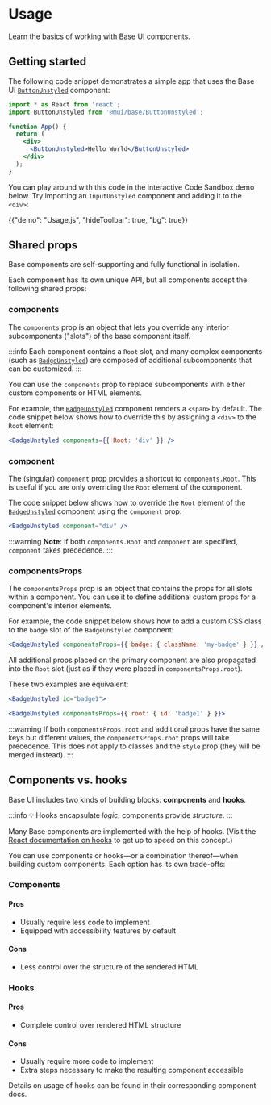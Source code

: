 # Usage

<p class="description">Learn the basics of working with Base UI components.</p>

## Getting started

The following code snippet demonstrates a simple app that uses the Base UI [`ButtonUnstyled`](/base-ui/react-button/) component:

```jsx
import * as React from 'react';
import ButtonUnstyled from '@mui/base/ButtonUnstyled';

function App() {
  return (
    <div>
      <ButtonUnstyled>Hello World</ButtonUnstyled>
    </div>
  );
}
```

You can play around with this code in the interactive Code Sandbox demo below. Try importing an `InputUnstyled` component and adding it to the `<div>`:

{{"demo": "Usage.js", "hideToolbar": true, "bg": true}}

## Shared props

Base components are self-supporting and fully functional in isolation.

Each component has its own unique API, but all components accept the following shared props:

### components

The `components` prop is an object that lets you override any interior subcomponents ("slots") of the base component itself.

:::info
Each component contains a `Root` slot, and many complex components (such as [`BadgeUnstyled`](/base-ui/react-badge/)) are composed of additional subcomponents that can be customized.
:::

You can use the `components` prop to replace subcomponents with either custom components or HTML elements.

For example, the [`BadgeUnstyled`](/base-ui/react-badge/) component renders a `<span>` by default. The code snippet below shows how to override this by assigning a `<div>` to the `Root` element:

```jsx
<BadgeUnstyled components={{ Root: 'div' }} />
```

### component

The (singular) `component` prop provides a shortcut to `components.Root`. This is useful if you are only overriding the `Root` element of the component.

The code snippet below shows how to override the `Root` element of the [`BadgeUnstyled`](/base-ui/react-badge/) component using the `component` prop:

```jsx
<BadgeUnstyled component="div" />
```

:::warning
**Note**: if both `components.Root` and `component` are specified, `component` takes precedence.
:::

### componentsProps

The `componentsProps` prop is an object that contains the props for all slots within a component. You can use it to define additional custom props for a component's interior elements.

For example, the code snippet below shows how to add a custom CSS class to the `badge` slot of the `BadgeUnstyled` component:

```jsx
<BadgeUnstyled componentsProps={{ badge: { className: 'my-badge' } }} />
```

All additional props placed on the primary component are also propagated into the `Root` slot (just as if they were placed in `componentsProps.root`).

These two examples are equivalent:

```jsx
<BadgeUnstyled id="badge1">
```

```jsx
<BadgeUnstyled componentsProps={{ root: { id: 'badge1' } }}>
```

:::warning
If both `componentsProps.root` and additional props have the same keys but different values, the `componentsProps.root` props will take precedence. This does not apply to classes and the `style` prop (they will be merged instead).
:::

## Components vs. hooks

Base UI includes two kinds of building blocks: **components** and **hooks**.

:::info
💡 Hooks encapsulate _logic_; components provide _structure_.
:::

Many Base components are implemented with the help of hooks. (Visit the [React documentation on hooks](https://legacy.reactjs.org/docs/hooks-intro.html) to get up to speed on this concept.)

You can use components or hooks—or a combination thereof—when building custom components. Each option has its own trade-offs:

### Components

#### Pros

- Usually require less code to implement
- Equipped with accessibility features by default

#### Cons

- Less control over the structure of the rendered HTML

### Hooks

#### Pros

- Complete control over rendered HTML structure

#### Cons

- Usually require more code to implement
- Extra steps necessary to make the resulting component accessible

Details on usage of hooks can be found in their corresponding component docs.
